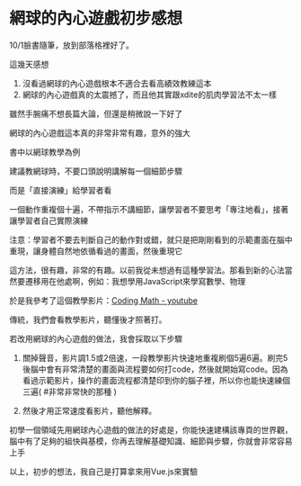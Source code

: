 # 網球的內心遊戲初步感想

10/1臉書隨筆，放到部落格裡好了。

這幾天感想

1. 沒看過網球的內心遊戲根本不適合去看高績效教練這本
2. 網球的內心遊戲真的太震撼了，而且他其實跟xdite的肌肉學習法不太一樣

雖然手腕痛不想長篇大論，但還是稍微說一下好了

網球的內心遊戲這本真的非常非常有趣，意外的強大

書中以網球教學為例

建議教網球時，不要口頭說明講解每一個細節步驟

而是「直接演練」給學習者看

一個動作重複個十遍，不帶指示不講細節，讓學習者不要思考「專注地看」，接著讓學習者自己實際演練

注意：學習者不要去判斷自己的動作對或錯，就只是把剛剛看到的示範畫面在腦中重現，讓身體自然地依循看過的畫面，然後重現它

這方法，很有趣，非常的有趣。以前我從未想過有這種學習法。那看到新的心法當然要遷移用在他處啊，例如：我想學用JavaScript來學寫數學、物理

於是我參考了這個教學影片：[Coding Math - youtube](https://www.youtube.com/user/codingmath/playlists)

傳統，我們會看教學影片，聽懂後才照著打。

若改用網球的內心遊戲的做法，我會採取以下步驟

1. 關掉聲音，影片調1.5或2倍速，一段教學影片快速地重複刷個5遍6遍。刷完5後腦中會有非常清楚的畫面與流程要如何打code，然後就開始寫code。因為看過示範影片，操作的畫面流程都清楚印到你的腦子裡，所以你也能快速練個三遍( #非常非常快的那種 )

2. 然後才用正常速度看影片，聽他解釋。

初學一個領域先用網球內心遊戲的做法的好處是，你能快速建構該專頁的世界觀，腦中有了足夠的組快與基模，你再去理解基礎知識、細節與步驟，你就會非常容易上手

以上，初步的想法，我自己是打算拿來用Vue.js來實驗
